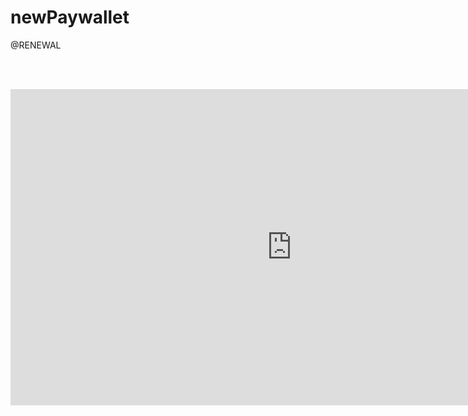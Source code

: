# newPaywallet
@RENEWAL

<br/><br/>

<iframe width="900" height="506" src="https://www.youtube.com/embed/wGE6Mw9OVn4" title="YouTube video player" frameborder="0" allow="accelerometer; autoplay; clipboard-write; encrypted-media; gyroscope; picture-in-picture" allowfullscreen></iframe>
